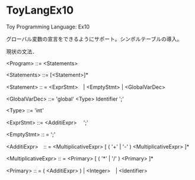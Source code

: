 # ToyLangEx10
Toy Programming Language: Ex10

グローバル変数の宣言をできるようにサポート。シンボルテーブルの導入。

現状の文法．

\<Program\> ::= \<Statements\>

\<Statements\> ::= [\<Statement\>]\*

\<Statement\> :: = \<ExprStmt>　| \<EmptyStmt\> | \<GlobalVarDec\>

\<GlobalVarDec\> ::= 'global' \<Type\> Identifier ';'

\<Type\> ::= 'int'

\<ExprStmt> ::= \<AdditiExpr\>　 ';'

\<EmptyStmt\> :: = ';'

\<AdditiExpr\>　:: = \<MultiplicativeExpr\> [ ( '+' | '-' ) \<MultiplicativeExpr\> ]\*

\<MultiplicativeExpr\> :: = \<Primary\> [ ( '\*'  | '/' ) \<Primary\> ]\*

\<Primary\> :: = ( \<AdditiExpr\> ) | \<Integer\>　| \<Identifier\>　
